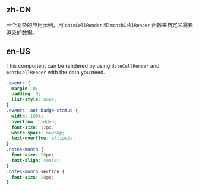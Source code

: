 ## zh-CN

一个复杂的应用示例，用 `dateCellRender` 和 `monthCellRender` 函数来自定义需要渲染的数据。

## en-US

This component can be rendered by using `dateCellRender` and `monthCellRender` with the data you need.

```css
.events {
  margin: 0;
  padding: 0;
  list-style: none;
}
.events .ant-badge-status {
  width: 100%;
  overflow: hidden;
  font-size: 12px;
  white-space: nowrap;
  text-overflow: ellipsis;
}
.notes-month {
  font-size: 28px;
  text-align: center;
}
.notes-month section {
  font-size: 28px;
}
```
